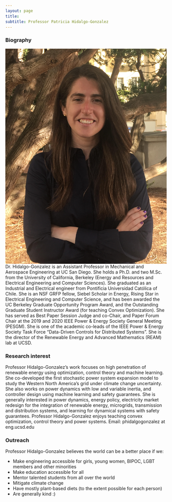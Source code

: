 ```yaml
---
layout: page
title: 
subtitle: Professor Patricia Hidalgo-Gonzalez
---
```


### Biography

<img align="left" src="assets/img/2019_Hidalgo-Gonzalez.png">


Dr. Hidalgo-Gonzalez is an Assistant Professor in Mechanical and Aerospace Engineering at UC
San Diego. She holds a Ph.D. and two M.Sc. from the University of California, 
Berkeley (Energy and Resources and Electrical Engineering and Computer Sciences). 
She graduated as an Industrial and Electrical engineer from Pontificia Universidad 
Católica of Chile. She is an NSF GRFP fellow, Siebel Scholar in Energy, Rising Star 
in Electrical Engineering and Computer Science, and has been awarded the UC Berkeley 
Graduate Opportunity Program Award, and the Outstanding Graduate Student Instructor Award 
(for teaching Convex Optimization). She has served as Best Paper Session Judge and co-Chair, 
and Paper Forum Chair at the 2019 and 2020 IEEE Power & Energy Society General Meeting (PESGM). 
She is one of the academic co-leads of the IEEE Power & Energy Society Task Force “Data-Driven 
Controls for Distributed Systems”. She is the director of the Renewable Energy and Advanced Mathematics 
(REAM) lab at UCSD. 

### Research interest

Professor Hidalgo-Gonzalez’s work focuses on high penetration of 
renewable energy using optimization, control theory and machine learning. She co-developed 
the first stochastic power system expansion model to study the Western North America’s grid under 
climate change uncertainty. She also works on power dynamics with low and variable inertia, 
and controller design using machine learning and safety guarantees. She is generally 
interested in power dynamics, energy policy, electricity market redesign for the integration 
of renewable energy, microgrids, transmission and distribution systems, and learning 
for dynamical systems with safety guarantees. Professor Hidalgo-Gonzalez enjoys teaching 
convex optimization, control theory and power systems. Email: phidalgogonzalez at eng.ucsd.edu

### Outreach

Professor Hidalgo-Gonzalez believes the world can be a better place if we:

* Make engineering accessible for girls, young women, BIPOC, LGBT members and other minorities 
* Make education accessible for all
* Mentor talented students from all over the world
* Mitigate climate change
* Have mostly plant-based diets (to the extent possible for each person)
* Are generally kind :)
